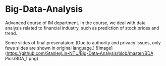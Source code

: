 # Big-Data-Analysis
Advanced course of IM department. In the course, we deal with data analysis related to financial industry, such as prediction of stock prices and trend. 

Some slides of final presenataion:
(Due to authority and privacy issues, only fews slides are shown in original language.)
![image](https://github.com/StanleyLin-NTU/Big-Data-Analysis/blob/master/BDA Pics/BDA_1.png)


